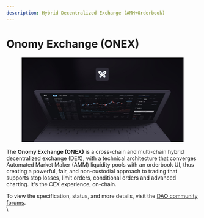 ```yaml
---
description: Hybrid Decentralized Exchange (AMM+Orderbook)
---
```


# Onomy Exchange (ONEX)

<figure><img src="../.gitbook/assets/image (2).png" alt=""><figcaption></figcaption></figure>

The **Onomy Exchange (ONEX)** is a cross-chain and multi-chain hybrid decentralized exchange (DEX), with a technical architecture that converges Automated Market Maker (AMM) liquidity pools with an orderbook UI, thus creating a powerful, fair, and non-custodial approach to trading that supports stop losses, limit orders, conditional orders and advanced charting. It's the CEX experience, on-chain.

To view the specification, status, and more details, visit the [DAO community forums](https://forum.onomy.io).\
\
